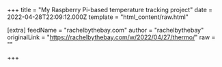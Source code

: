 
+++
title = "My Raspberry Pi-based temperature tracking project"
date = 2022-04-28T22:09:12.000Z
template = "html_content/raw.html"

[extra]
feedName = "rachelbythebay.com"
author = "rachelbythebay"
originalLink = "https://rachelbythebay.com/w/2022/04/27/thermo/"
raw = ""

+++

